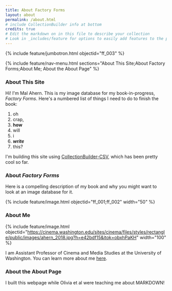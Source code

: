 ```yaml
---
title: About Factory Forms
layout: about
permalink: /about.html
# include CollectionBuilder info at bottom
credits: true
# Edit the markdown on in this file to describe your collection
# Look in _includes/feature for options to easily add features to the page
---
```


{% include feature/jumbotron.html objectid="ff_003" %} 

{% include feature/nav-menu.html sections="About This Site;About Factory Forms;About Me; About the About Page" %}

### About This Site

Hi! I'm Mal Ahern. This is my image database for my book-in-progress, *Factory Forms*. Here's a numbered list of things I need to do to finish the book:

1. oh
2. crap,
3. **how** 
4. will
5. i 
6. ***write***
7. this?

I'm building this site using [CollectionBuilder-CSV](https://github.com/CollectionBuilder/collectionbuilder-csv), which has been pretty cool so far.

### About *Factory Forms*

Here is a compelling description of my book and why you might want to look at an image database for it. 

{% include feature/image.html objectid="ff_001;ff_002" width="50" %}

### About Me

{% include feature/image.html objectid="https://cinema.washington.edu/sites/cinema/files/styles/rectangle/public/images/ahern_2018.jpg?h=e42bdf15&itok=obxhPaKH" width="100" %} 

I am Assistant Professor of Cinema and Media Studies at the University of Washington. You can learn more about me [here](https://cinema.washington.edu/people/mal-ahern). 

### About the About Page

I built this webpage while Olivia et al were teaching me about MARKDOWN!



